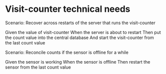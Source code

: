 # Visit-counter technical needs

Scenario: Recover across restarts of the server
that runs the visit-counter

  Given the value of visit-counter
  When the server is about to restart 
  Then put the count value into the central database
  And start the visit-counter from the last count value

Scenario: Reconcile counts if the sensor is offline for a while

  Given the sensor is working
  When the sensor is offline 
  Then restart the sensor from the last count value
